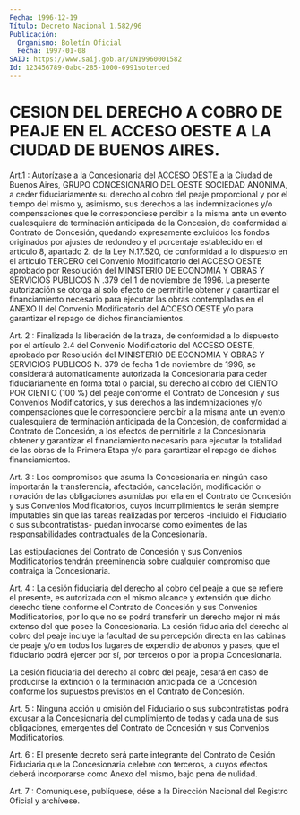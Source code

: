 ```yaml
---
Fecha: 1996-12-19
Título: Decreto Nacional 1.582/96
Publicación:
  Organismo: Boletín Oficial
  Fecha: 1997-01-08
SAIJ: https://www.saij.gob.ar/DN19960001582
Id: 123456789-0abc-285-1000-6991soterced
---
```

# CESION DEL DERECHO A COBRO DE PEAJE EN EL ACCESO OESTE A LA CIUDAD DE BUENOS AIRES.

<a id="1"></a>
Art.1 : Autorízase a la Concesionaria del  ACCESO  OESTE  a la Ciudad  de  Buenos  Aires,  GRUPO  CONCESIONARIO DEL OESTE SOCIEDAD ANONIMA, a ceder fiduciariamente su  derecho  al  cobro  del  peaje proporcional y por el tiempo del mismo y, asimismo, sus derechos  a las   indemnizaciones  y/o  compensaciones  que  le  correspondiese percibir  a  la  misma  ante  un evento cualesquiera de terminación anticipada  de  la  Concesión,  de    conformidad  al  Contrato  de Concesión, quedando expresamente excluidos  los  fondos  originados por ajustes de redondeo y el porcentaje establecido en el  artículo 8, apartado 2. de la Ley N.17.520, de conformidad a lo dispuesto en el  artículo  TERCERO  del  Convenio Modificatorio del ACCESO OESTE aprobado  por  Resolución del MINISTERIO  DE  ECONOMIA  Y  OBRAS  Y SERVICIOS PUBLICOS  N .379  del 1 de noviembre de 1996. La presente autorización  se otorga al solo  efecto  de  permitirle  obtener  y garantizar el financiamiento  necesario  para  ejecutar  las  obras contempladas  en  el ANEXO II del Convenio Modificatorio del ACCESO OESTE  y/o para garantizar  el  repago  de  dichos  financiamientos.

<a id="2"></a>
Art. 2 :  Finalizada la liberación de la traza, de conformidad a lo dispuesto por el artículo 2.4 del Convenio Modificatorio del ACCESO OESTE, aprobado por Resolución del MINISTERIO DE ECONOMIA Y OBRAS Y SERVICIOS PUBLICOS  N. 379  de  fecha  1  de  noviembre de 1996, se considerará automáticamente autorizada la Concesionaria  para ceder fiduciariamente  en forma total o parcial, su derecho al cobro  del CIENTO POR CIENTO  (100  %)  del  peaje  conforme  el  Contrato  de Concesión  y  sus  Convenios  Modificatorios,  y sus derechos a las indemnizaciones y/o compensaciones que le correspondiere percibir a la misma ante un evento cualesquiera de terminación  anticipada  de la  Concesión,  de  conformidad  al  Contrato  de  Concesión, a los efectos  de  permitirle a la Concesionaria obtener y garantizar  el financiamiento necesario para ejecutar la totalidad de las obras de la Primera Etapa y/o para garantizar el repago de dichos financiamientos.

<a id="3"></a>
Art. 3 : Los compromisos  que asuma la Concesionaria en ningún caso importarán la transferencia,  afectación, cancelación, modificación o novación de las obligaciones  asumidas por ella en el Contrato de Concesión y sus Convenios Modificatorios,  cuyos incumplimientos le serán siempre imputables sin que las tareas realizadas por terceros -incluido  el  Fiduciario o sus subcontratistas-  puedan  invocarse como  eximentes  de   las  responsabilidades  contractuales  de  la Concesionaria.

Las  estipulaciones del  Contrato  de  Concesión  y  sus  Convenios Modificatorios  tendrán preeminencia sobre cualquier compromiso que contraiga la Concesionaria.

<a id="4"></a>
Art. 4 : La cesión  fiduciaria del derecho al cobro del peaje a que se refiere el presente,  es  autorizada  con  el  mismo  alcance  y extensión que dicho derecho tiene conforme el Contrato de Concesión y  sus  Convenios Modificatorios, por lo que no se podrá transferir un derecho  mejor ni más extenso del que posee la Concesionaria. La cesión fiduciaria  del  derecho  al  cobro  del  peaje  incluye  la facultad  de  su  percepción directa en las cabinas de peaje y/o en todos los lugares de  expendio de abonos y pases, que el fiduciario podrá ejercer por sí, por  terceros  o  por la propia Concesionaria.

La cesión fiduciaria del derecho al cobro del peaje, cesará en caso de  producirse  la  extinción  o la terminación  anticipada  de  la Concesión  conforme  los supuestos  previstos  en  el  Contrato  de Concesión.

<a id="5"></a>
Art. 5 : Ninguna acción u omisión del Fiduciario o sus subcontratistas podrá  excusar  a la Concesionaria del cumplimiento de todas y cada una de sus obligaciones, emergentes del Contrato de Concesión y sus Convenios Modificatorios.

<a id="6"></a>
Art. 6 : El presente decreto será  parte integrante del Contrato de Cesión  Fiduciaria que la Concesionaria  celebre  con  terceros,  a cuyos efectos  deberá  incorporarse como Anexo del mismo, bajo pena de nulidad.

<a id="7"></a>
Art. 7 : Comuníquese, publíquese,  dése a la Dirección Nacional del Registro Oficial y archívese.